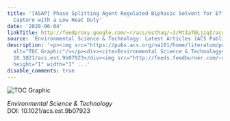 ```yaml
---
title: '[ASAP] Phase Splitting Agent Regulated Biphasic Solvent for Efficient CO<sub>2</sub>
  Capture with a Low Heat Duty'
date: '2020-06-04'
linkTitle: http://feedproxy.google.com/~r/acs/esthag/~3/MtIaTBLjzqI/acs.est.9b07923
source: 'Environmental Science & Technology: Latest Articles (ACS Publications)'
description: '<p><img src="https://pubs.acs.org/na101/home/literatum/publisher/achs/journals/content/esthag/0/esthag.ahead-of-print/acs.est.9b07923/20200604/images/medium/es9b07923_0008.gif"
  alt="TOC Graphic"/></p><div><cite>Environmental Science & Technology</cite></div><div>DOI:
  10.1021/acs.est.9b07923</div><img src="http://feeds.feedburner.com/~r/acs/esthag/~4/MtIaTBLjzqI"
  height="1" width="1" ...'
disable_comments: true
---
```

<p><img src="https://pubs.acs.org/na101/home/literatum/publisher/achs/journals/content/esthag/0/esthag.ahead-of-print/acs.est.9b07923/20200604/images/medium/es9b07923_0008.gif" alt="TOC Graphic"/></p><div><cite>Environmental Science & Technology</cite></div><div>DOI: 10.1021/acs.est.9b07923</div><img src="http://feeds.feedburner.com/~r/acs/esthag/~4/MtIaTBLjzqI" height="1" width="1" ...